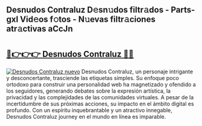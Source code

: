## Desnudos Contraluz D𝚎sn𝚞dos filtr𝚊dos - Parts-gxI Vid𝚎os f𝚘tos - N𝚞evas filtr𝚊ciones atr𝚊ctivas aCcJn

# <h2><a href="http://mb6qo5.tromn.icu/?c=Desnudos+Contraluz">🔗👉👉👉 Desnudos Contraluz 🔗🔗</a></h2>

[![Desnudos Contraluz nuevo](https://i.imgur.com/pEAQMta.gif)](http://mb6qo5.tromn.icu/?c=Desnudos+Contraluz)
Desnudos Contraluz, un personaje intrigante y desconcertante, trasciende las etiquetas simples. Su enfoque poco ortodoxo para construir una personalidad web ha magnetizado y ofendido a los seguidores, generando debates sobre la expresión artística, la privacidad y las complejidades de las comunidades virtuales. A pesar de la incertidumbre de sus próximas acciones, su impacto en el ámbito digital es profundo. Con un espíritu inquebrantable y un atractivo innegable, Desnudos Contraluz journey en el mundo en línea es imparable.
